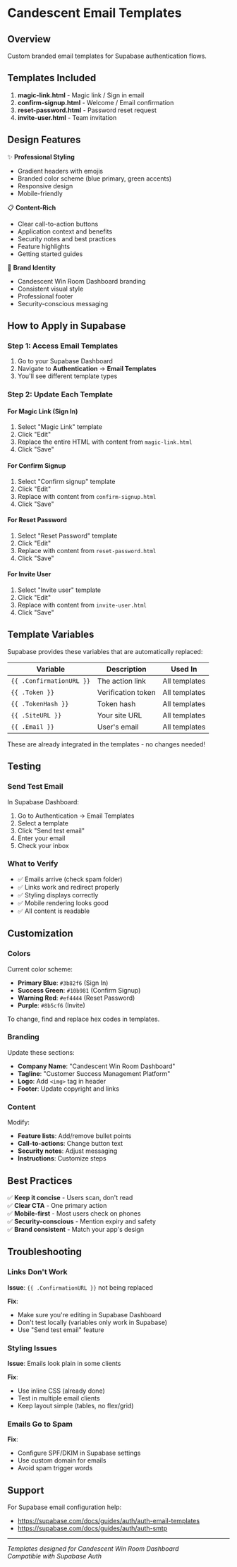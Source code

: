 # Candescent Email Templates

## Overview

Custom branded email templates for Supabase authentication flows.

## Templates Included

1. **magic-link.html** - Magic link / Sign in email
2. **confirm-signup.html** - Welcome / Email confirmation
3. **reset-password.html** - Password reset request
4. **invite-user.html** - Team invitation

## Design Features

✨ **Professional Styling**
- Gradient headers with emojis
- Branded color scheme (blue primary, green accents)
- Responsive design
- Mobile-friendly

📋 **Content-Rich**
- Clear call-to-action buttons
- Application context and benefits
- Security notes and best practices
- Feature highlights
- Getting started guides

🎨 **Brand Identity**
- Candescent Win Room Dashboard branding
- Consistent visual style
- Professional footer
- Security-conscious messaging

## How to Apply in Supabase

### Step 1: Access Email Templates

1. Go to your Supabase Dashboard
2. Navigate to **Authentication** → **Email Templates**
3. You'll see different template types

### Step 2: Update Each Template

#### For Magic Link (Sign In)

1. Select "Magic Link" template
2. Click "Edit"
3. Replace the entire HTML with content from `magic-link.html`
4. Click "Save"

#### For Confirm Signup

1. Select "Confirm signup" template
2. Click "Edit"
3. Replace with content from `confirm-signup.html`
4. Click "Save"

#### For Reset Password

1. Select "Reset Password" template
2. Click "Edit"
3. Replace with content from `reset-password.html`
4. Click "Save"

#### For Invite User

1. Select "Invite user" template
2. Click "Edit"
3. Replace with content from `invite-user.html`
4. Click "Save"

## Template Variables

Supabase provides these variables that are automatically replaced:

| Variable | Description | Used In |
|----------|-------------|---------|
| `{{ .ConfirmationURL }}` | The action link | All templates |
| `{{ .Token }}` | Verification token | All templates |
| `{{ .TokenHash }}` | Token hash | All templates |
| `{{ .SiteURL }}` | Your site URL | All templates |
| `{{ .Email }}` | User's email | All templates |

These are already integrated in the templates - no changes needed!

## Testing

### Send Test Email

In Supabase Dashboard:
1. Go to Authentication → Email Templates
2. Select a template
3. Click "Send test email"
4. Enter your email
5. Check your inbox

### What to Verify

- ✅ Emails arrive (check spam folder)
- ✅ Links work and redirect properly
- ✅ Styling displays correctly
- ✅ Mobile rendering looks good
- ✅ All content is readable

## Customization

### Colors

Current color scheme:
- **Primary Blue**: `#3b82f6` (Sign In)
- **Success Green**: `#10b981` (Confirm Signup)
- **Warning Red**: `#ef4444` (Reset Password)
- **Purple**: `#8b5cf6` (Invite)

To change, find and replace hex codes in templates.

### Branding

Update these sections:
- **Company Name**: "Candescent Win Room Dashboard"
- **Tagline**: "Customer Success Management Platform"
- **Logo**: Add `<img>` tag in header
- **Footer**: Update copyright and links

### Content

Modify:
- **Feature lists**: Add/remove bullet points
- **Call-to-actions**: Change button text
- **Security notes**: Adjust messaging
- **Instructions**: Customize steps

## Best Practices

✅ **Keep it concise** - Users scan, don't read  
✅ **Clear CTA** - One primary action  
✅ **Mobile-first** - Most users check on phones  
✅ **Security-conscious** - Mention expiry and safety  
✅ **Brand consistent** - Match your app's design  

## Troubleshooting

### Links Don't Work

**Issue**: `{{ .ConfirmationURL }}` not being replaced

**Fix**: 
- Make sure you're editing in Supabase Dashboard
- Don't test locally (variables only work in Supabase)
- Use "Send test email" feature

### Styling Issues

**Issue**: Emails look plain in some clients

**Fix**:
- Use inline CSS (already done)
- Test in multiple email clients
- Keep layout simple (tables, no flex/grid)

### Emails Go to Spam

**Fix**:
- Configure SPF/DKIM in Supabase settings
- Use custom domain for emails
- Avoid spam trigger words

## Support

For Supabase email configuration help:
- https://supabase.com/docs/guides/auth/auth-email-templates
- https://supabase.com/docs/guides/auth/auth-smtp

---

*Templates designed for Candescent Win Room Dashboard*  
*Compatible with Supabase Auth*
